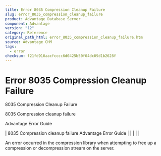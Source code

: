 ```yaml
---
title: Error 8035 Compression Cleanup Failure
slug: error_8035_compression_cleanup_failure
product: Advantage Database Server
component: Advantage
version: "12"
category: Reference
original_path_html: error_8035_compression_cleanup_failure.htm
source: Advantage CHM
tags:
  - error
checksum: f21fd910aacfcccc6d0425b50f04dc09d1b2628f
---
```


# Error 8035 Compression Cleanup Failure

8035 Compression Cleanup Failure

8035 Compression cleanup failure

Advantage Error Guide

| 8035 Compression cleanup failure  Advantage Error Guide |  |  |  |  |

An error occurred in the compression library when attempting to free up a compression or decompression stream on the server.
